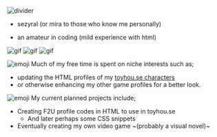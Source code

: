

  ![divider](https://64.media.tumblr.com/7325d84439f0dd8b364abf2e696f65f0/b36456aa19536e8f-42/s400x600/640b219e23be7fbcb3c74dd68f3c650f7a483fea.gifv)

  * sezyral (or mira to those who know me personally)
  
  * an amateur in coding (mild experience with html)

 ![gif](https://autism.crd.co/assets/images/gallery01/1e0948bf_original.gif?v=1be2f3c4) ![gif](https://autism.crd.co/assets/images/gallery01/1e0948bf_original.gif?v=1be2f3c4) ![gif](https://autism.crd.co/assets/images/gallery01/1e0948bf_original.gif?v=1be2f3c4) 

![emoji](https://autism.crd.co/assets/images/gallery07/4181e873_original.gif?v=1be2f3c4) Much of my free time is spent on niche interests such as;
* updating the HTML profiles of my [toyhou.se characters](https://toyhou.se/mindsmisery)
* or otherwise enhancing my other game profiles for a better look.



![emoji](https://autism.crd.co/assets/images/gallery06/df42af1a_original.gif?v=1be2f3c4) My current planned projects include;
* Creating F2U profile codes in HTML to use in toyhou.se
   * And later perhaps some CSS snippets
* Eventually creating my own video game ~(probably a visual novel)~

